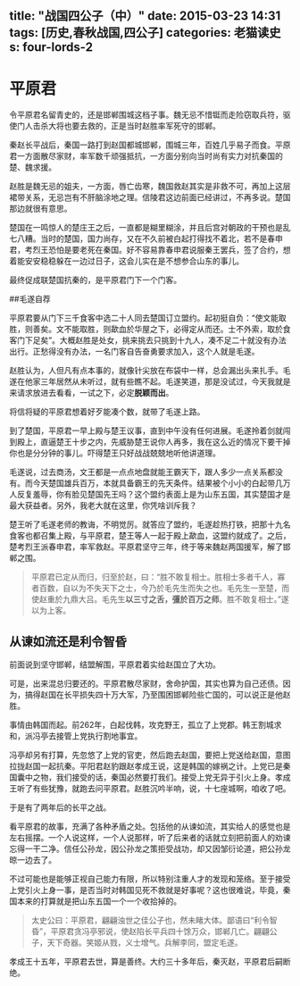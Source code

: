 title: "战国四公子（中）"
date: 2015-03-23 14:31
tags: [历史,春秋战国,四公子]
categories: 老猫读史
s: four-lords-2
---

# 平原君

令平原君名留青史的，还是邯郸围城这档子事。魏无忌不惜铤而走险窃取兵符，驱使门人击杀大将也要去救的，正是当时赵胜率军死守的邯郸。

秦赵长平战后，秦国一路打到赵国都城邯郸，围城三年，百姓几乎易子而食。平原君一方面散尽家财，率军数千顽强抵抗，一方面分别向当时尚有实力对抗秦国的楚、魏求援。

赵胜是魏无忌的姐夫，一方面，唇亡齿寒，魏国救赵其实是非救不可，再加上这层裙带关系，无忌岂有不肝脑涂地之理。信陵君这边前面已经讲过，不再多说。楚国那边就很有意思。

楚国在一鸣惊人的楚庄王之后，一直都是糊里糊涂，并且后宫对朝政的干预也是乱七八糟。当时的楚国，国力尚存，又在不久前被白起打得找不着北，若不是春申君，考烈王恐怕是要老死在秦国。好不容易靠春申君说服秦王罢兵，签了合约，想着能安安稳稳躲在一边过日子，这会儿实在是不想参合山东的事儿。

最终促成联楚国抗秦的，是平原君门下一个门客。

<!-- more -->

##毛遂自荐

平原君要从门下三千食客中选二十人同去楚国订立盟约。起初挺自负：“使文能取胜，则善矣。文不能取胜，则歃血於华屋之下，必得定从而还。士不外索，取於食客门下足矣”。大概赵胜是处女，挑来挑去只挑到十九人，凑不足二十就没有办法出行。正愁得没有办法，一名门客自告奋勇要求加入，这个人就是毛遂。

赵胜认为，人但凡有点本事的，就像针尖放在布袋中一样，总会漏出头来扎手。毛遂在他家三年居然从未听过，就有些瞧不起。毛遂笑道，那是没试过，今天我就是来请求放进去看看，一试之下，必定**脱颖而出**。

将信将疑的平原君想着好歹能凑个数，就带了毛遂上路。

到了楚国，平原君一早上殿与楚王议事，直到中午没有任何进展。毛遂拎着剑就闯到殿上，直逼楚王十步之内，先威胁楚王说你人再多，我在这么近的情况下要干掉你也是分分钟的事儿。吓得楚王只好战战兢兢地听他讲道理。

毛遂说，过去商汤，文王都是一点点地盘就能王霸天下，跟人多少一点关系都没有。而今天楚国雄兵百万，本就具备霸王的先天条件。结果被个小小的白起带几万人反复羞辱，你有脸见楚国先王吗？这个盟约表面上是为山东五国，其实楚国才是最大获益者。另外，我老大就在这里，你凭啥训斥我？

楚王听了毛遂老师的教诲，不明觉厉。就答应了盟约，毛遂趁热打铁，把那十九名食客也都召集上殿，与平原君，楚王等人一起于殿上歃血，这盟约就成了。之后，楚考烈王派春申君，率军救赵。平原君坚守三年，终于等来魏赵两国援军，解了邯郸之围。

>平原君已定从而归，归至於赵，曰：“胜不敢复相士。胜相士多者千人，寡者百数，自以为不失天下之士，今乃於毛先生而失之也。毛先生一至楚，而使赵重於九鼎大吕。毛先生**以三寸之舌，彊於百万之师**。胜不敢复相士。”遂以为上客。

## 从谏如流还是利令智昏 

前面说到坚守邯郸，结盟解围，平原君着实给赵国立了大功。

可是，出来混总归要还的。平原君散尽家财，舍命护国，其实也算为自己还债。因为，搞得赵国在长平损失四十万大军，乃至围困邯郸险些亡国的，可以说正是他赵胜。

事情由韩国而起。前262年，白起伐韩，攻克野王，孤立了上党郡。韩王割城求和，派冯亭去接管上党执行割地事宜。

冯亭却另有打算，先忽悠了上党的官吏，然后跑去赵国，要把上党送给赵国，意图拉拢赵国一起抗秦。平阳君赵豹跟赵孝成王说，这是韩国的嫁祸之计。上党已是秦国囊中之物，我们接受的话，秦国必然要打我们。接受上党无异于引火上身。孝成王听了有些犹豫，就跑去问平原君。赵胜沉吟半响，说，十七座城啊，咱收了吧。

于是有了两年后的长平之战。

看平原君的故事，充满了各种矛盾之处。包括他的从谏如流，其实给人的感觉也是左右摇摆。一个人说这样，一个人说那样，听了后来者的话就立刻把前面人的劝谏忘得一干二净。信任公孙龙，因公孙龙之策拒受战功，却又因邹衍论道，把公孙龙晾一边去了。

不过可能也是能够正视自己能力有限，所以特别注重人才的发现和笼络。至于接受上党引火上身一事，是否当时对韩国见死不救就是好事呢？这也很难说，毕竟，秦国本来的打算就是把山东五国一个一个收拾掉的。

>太史公曰：平原君，翩翩浊世之佳公子也，然未睹大体。鄙语曰“利令智昏”，平原君贪冯亭邪说，使赵陷长平兵四十馀万众，邯郸几亡。翩翩公子，天下奇器。笑姬从戮，义士增气。兵解李同，盟定毛遂。

孝成王十五年，平原君去世，算是善终。大约三十多年后，秦灭赵，平原君后嗣断绝。